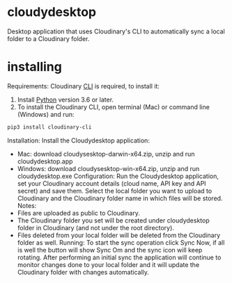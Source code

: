 # cloudydesktop
Desktop application that uses Cloudinary's CLI to automatically sync a local folder to a Cloudinary folder.
# installing
Requirements:
Cloudinary [CLI](https://cloudinary.com/documentation/cloudinary_cli) is required, to install it:
1. Install [Python](https://www.python.org) version 3.6 or later.
2. To install the Cloudinary CLI, open terminal (Mac) or command line (Windows) and run:
```bash
pip3 install cloudinary-cli
```
Installation:
Install the Cloudydesktop application:
- Mac: download cloudysesktop-darwin-x64.zip, unzip and run cloudydesktop.app
- Windows: download cloudysesktop-win-x64.zip, unzip and run cloudydesktop.exe
Configuration:
Run the Cloudydesktop application, set your Cloudinary account details (cloud name, API key and API secret) and save them.
Select the local folder you want to upload to Cloudinary and the Cloudinary folder name in which files will be stored.
Notes:
- Files are uploaded as public to Cloudinary.
- The Cloudinary folder you set will be created under cloudydesktop folder in Cloudinary (and not under the root directory).
- Files deleted from your local folder will be deleted from the Cloudinary folder as well.
Running:
To start the sync operation click Sync Now, if all is well the button will show Sync Om and the sync icon will keep rotating. After performing an initial sync the application will continue to monitor changes done to your local folder and it will update the Cloudinary folder with changes automatically.

